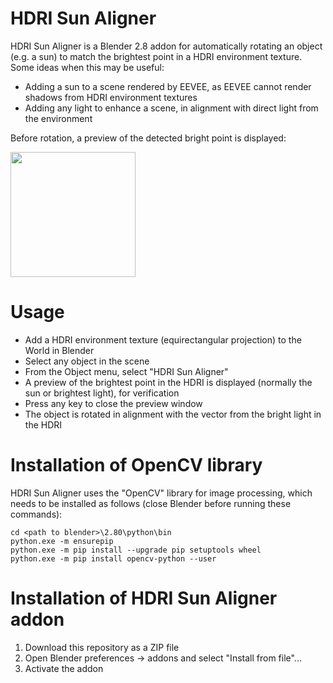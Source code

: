 # HDRI Sun Aligner
HDRI Sun Aligner is a Blender 2.8 addon for automatically rotating an object (e.g. a sun) to match the brightest point in a HDRI environment texture. Some ideas when this may be useful:
- Adding a sun to a scene rendered by EEVEE, as EEVEE cannot render shadows from HDRI environment textures
- Adding any light to enhance a scene, in alignment with direct light from the environment

Before rotation, a preview of the detected bright point is displayed:

<a href="url"><img src="https://i.imgur.com/yRJGJD0.jpg" height="200"  align="center" ></a>

# Usage
- Add a HDRI environment texture (equirectangular projection) to the World in Blender
- Select any object in the scene
- From the Object menu, select "HDRI Sun Aligner"
- A preview of the brightest point in the HDRI is displayed (normally the sun or brightest light), for verification
- Press any key to close the preview window
- The object is rotated in alignment with the vector from the bright light in the HDRI

# Installation of OpenCV library
HDRI Sun Aligner uses the "OpenCV" library for image processing, which needs to be installed as follows (close Blender before running these commands):

```
cd <path to blender>\2.80\python\bin
python.exe -m ensurepip
python.exe -m pip install --upgrade pip setuptools wheel
python.exe -m pip install opencv-python --user
```

# Installation of HDRI Sun Aligner addon
1. Download this repository as a ZIP file
2. Open Blender preferences -> addons and select "Install from file"...
3. Activate the addon
